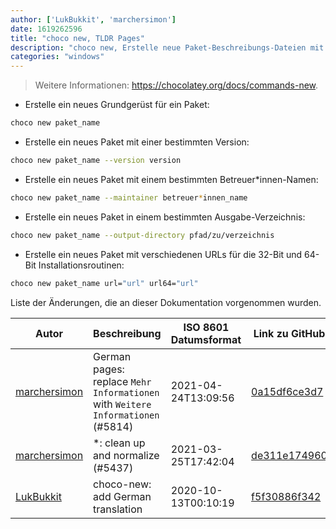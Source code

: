 ```yaml
---
author: ['LukBukkit', 'marchersimon']
date: 1619262596
title: "choco new, TLDR Pages"
description: "choco new, Erstelle neue Paket-Beschreibungs-Dateien mit Chocolatey."
categories: "windows"
---
```

> Weitere Informationen: <https://chocolatey.org/docs/commands-new>.

- Erstelle ein neues Grundgerüst für ein Paket:

```bash
choco new paket_name
```

- Erstelle ein neues Paket mit einer bestimmten Version:

```bash
choco new paket_name --version version
```

- Erstelle ein neues Paket mit einem bestimmten Betreuer*innen-Namen:

```bash
choco new paket_name --maintainer betreuer*innen_name
```

- Erstelle ein neues Paket in einem bestimmten Ausgabe-Verzeichnis:

```bash
choco new paket_name --output-directory pfad/zu/verzeichnis
```

- Erstelle ein neues Paket mit verschiedenen URLs für die 32-Bit und 64-Bit Installationsroutinen:

```bash
choco new paket_name url="url" url64="url"
```
Liste der Änderungen, die an dieser Dokumentation vorgenommen wurden.


Autor | Beschreibung | ISO 8601 Datumsformat | Link zu GitHub
------|-----|-----|-----
[marchersimon](mailto:50295997+marchersimon@users.noreply.github.com) | German pages: replace `Mehr Informationen` with `Weitere Informationen` (#5814) | 2021-04-24T13:09:56 | [0a15df6ce3d7](https://github.com/tldr-pages/tldr/commit/0a15df6ce3d790b71b8fa4ae2e8befe0ed0806c7)
[marchersimon](mailto:50295997+marchersimon@users.noreply.github.com) | *: clean up and normalize (#5437) | 2021-03-25T17:42:04 | [de311e174960](https://github.com/tldr-pages/tldr/commit/de311e17496083a7f805793ef228995ecc7e8c97)
[LukBukkit](mailto:luk.bukkit@gmail.com) | choco-new: add German translation | 2020-10-13T00:10:19 | [f5f30886f342](https://github.com/tldr-pages/tldr/commit/f5f30886f342b2d8f48b2e3bf4bfb6cee8d4fa46)

